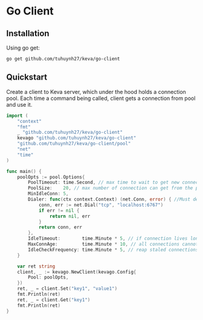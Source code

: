 # Go Client

## Installation

Using go get:

```shell
go get github.com/tuhuynh27/keva/go-client
```

## Quickstart

Create a client to Keva server, which under the hood holds a connection pool.
Each time a command being called, client gets a connection from pool and use it.

```go
import (
    "context"
    "fmt"
    _ "github.com/tuhuynh27/keva/go-client"
    kevago "github.com/tuhuynh27/keva/go-client"
    "github.com/tuhuynh27/keva/go-client/pool"
    "net"
    "time"
)

func main() {
	poolOpts := pool.Options{
		PoolTimeout: time.Second, // max time to wait to get new connection from pool
		PoolSize:    20, // max number of connection can get from the pool
		MinIdleConn: 5,
		Dialer: func(ctx context.Context) (net.Conn, error) { //Must define dialer func
			conn, err := net.Dial("tcp", "localhost:6767")
			if err != nil {
				return nil, err
			}
			return conn, err
		},
		IdleTimeout:        time.Minute * 5, // if connection lives longer than 5 minutes, it is removable
		MaxConnAge:         time.Minute * 10, // all connections cannot live longer than this
		IdleCheckFrequency: time.Minute * 5, // reap staled connections after 5 minutes
	}

	var ret string
	client, _ := kevago.NewClient(kevago.Config{
		Pool: poolOpts,
	})
	ret, _ = client.Set("key1", "value1")
	fmt.Println(ret)
	ret, _ = client.Get("key1")
	fmt.Println(ret)
}
```